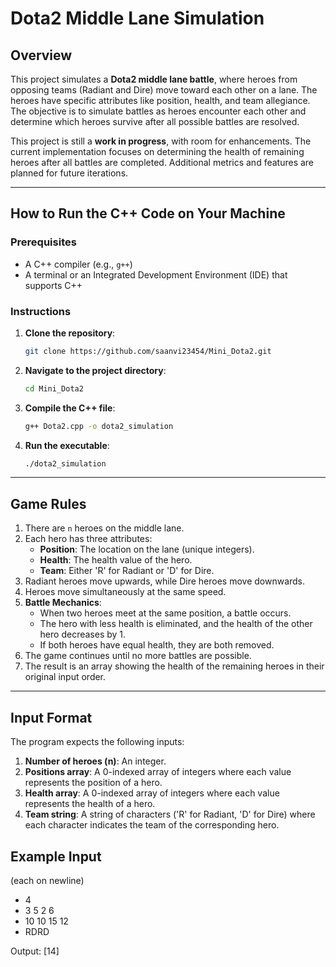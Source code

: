 # Dota2 Middle Lane Simulation

## Overview
This project simulates a **Dota2 middle lane battle**, where heroes from opposing teams (Radiant and Dire) move toward each other on a lane. The heroes have specific attributes like position, health, and team allegiance. The objective is to simulate battles as heroes encounter each other and determine which heroes survive after all possible battles are resolved.

This project is still a **work in progress**, with room for enhancements. The current implementation focuses on determining the health of remaining heroes after all battles are completed. Additional metrics and features are planned for future iterations.

---

## How to Run the C++ Code on Your Machine

### Prerequisites
- A C++ compiler (e.g., `g++`)
- A terminal or an Integrated Development Environment (IDE) that supports C++

### Instructions
1. **Clone the repository**:
    ```bash
    git clone https://github.com/saanvi23454/Mini_Dota2.git
    ```
2. **Navigate to the project directory**:
    ```bash
    cd Mini_Dota2
    ```
3. **Compile the C++ file**:
    ```bash
    g++ Dota2.cpp -o dota2_simulation
    ```
4. **Run the executable**:
    ```bash
    ./dota2_simulation
    ```
---

## Game Rules
1. There are `n` heroes on the middle lane.
2. Each hero has three attributes:
    - **Position**: The location on the lane (unique integers).
    - **Health**: The health value of the hero.
    - **Team**: Either 'R' for Radiant or 'D' for Dire.
3. Radiant heroes move upwards, while Dire heroes move downwards.
4. Heroes move simultaneously at the same speed.
5. **Battle Mechanics**:
    - When two heroes meet at the same position, a battle occurs.
    - The hero with less health is eliminated, and the health of the other hero decreases by 1.
    - If both heroes have equal health, they are both removed.
6. The game continues until no more battles are possible.
7. The result is an array showing the health of the remaining heroes in their original input order.

---

## Input Format
The program expects the following inputs:

1. **Number of heroes (n)**: An integer.
2. **Positions array**: A 0-indexed array of integers where each value represents the position of a hero.
3. **Health array**: A 0-indexed array of integers where each value represents the health of a hero.
4. **Team string**: A string of characters ('R' for Radiant, 'D' for Dire) where each character indicates the team of the corresponding hero.

## Example Input
(each on newline)

- 4
- 3 5 2 6
- 10 10 15 12
- RDRD

Output: [14]
